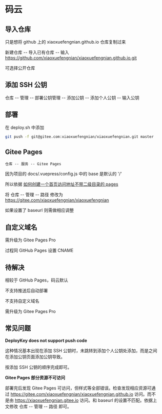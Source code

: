 # 码云

## 导入仓库

只是想将 github 上的 xiaoxuefengnian.github.io 仓库复制过来

新建仓库 -- 导入已有仓库 -- 输入 https://github.com/xiaoxuefengnian/xiaoxuefengnian.github.io.git

可选择公开仓库

## 添加 SSH 公钥

仓库 -- 管理 -- 部署公钥管理 -- 添加公钥 -- 添加个人公钥 -- 输入公钥

## 部署

在 deploy.sh 中添加

```bash
git push -f git@gitee.com:xiaoxuefengnian/xiaoxuefengnian.git master
```

## Gitee Pages

```
仓库 -- 服务 -- Gitee Pages
```

因为项目的 docs/.vuepress/config.js 中的 base 是默认的 '/'

所以依据 [如何创建一个首页访问地址不带二级目录的 pages](https://gitee.com/help/articles/4136#article-header0)

将 仓库 -- 管理 -- 路径 修改为 https://gitee.com/xiaoxuefengnian/xiaoxuefengnian

如果设置了 baseurl 则需做相应调整

## 自定义域名

需升级为 Gitee Pages Pro

过程同 GitHub Pages 设置 CNAME

## 待解决

相较于 GitHub Pages，码云默认

不支持推送后自动部署

不支持自定义域名

需升级为 Gitee Pages Pro

## 常见问题

**DeployKey does not support push code**

这种情况基本出现在添加 SSH 公钥时，未跳转到添加个人公钥处添加，而是之间在添加公钥页面添加公钥导致。

按添加 SSH 公钥的顺序完成即可。

**Gitee Pages 部分资源不可访问**

部署完后发现 Gitee Pages 可访问，但样式等全部错误。检查发现相应资源可通过 https://gitee.com/xiaoxuefengnian/xiaoxuefengnian.github.io 访问。而不是由 https://xiaoxuefengnian.gitee.io 访问。和 baseurl 的设置不匹配。依据上文修改 仓库 -- 管理 -- 路径 即可。
